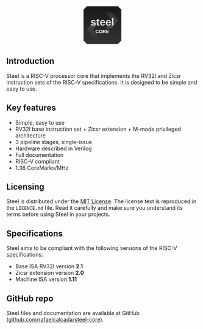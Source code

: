 <p align="center">
  <img width="100" src="images/steel-logo.png">
</p>

## Introduction

Steel is a RISC-V processor core that implements the RV32I and Zicsr instruction sets of the RISC-V specifications. It is designed to be simple and easy to use.

## Key features

* Simple, easy to use
* RV32I base instruction set + Zicsr extension + M-mode privileged architecture
* 3 pipeline stages, single-issue
* Hardware described in Verilog
* Full documentation
* RISC-V compliant
* 1.36 CoreMarks/MHz

## Licensing

Steel is distributed under the [MIT License](https://en.wikipedia.org/wiki/MIT_License). The license text is reproduced in the `LICENCE.md` file. Read it carefully and make sure you understand its terms before using Steel in your projects.

## Specifications

Steel aims to be compliant with the following versions of the RISC-V specifications:

* Base ISA RV32I version **2.1**
* Zicsr extension version **2.0**
* Machine ISA version **1.11**

## GitHub repo

Steel files and documentation are available at GitHub ([github.com/rafaelcalcada/steel-core](https://github.com/rafaelcalcada/steel-core)).
